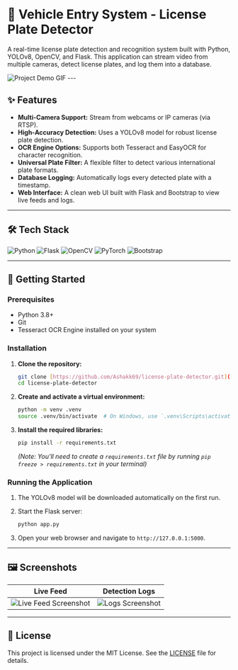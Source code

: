 # 🚗 Vehicle Entry System - License Plate Detector

A real-time license plate detection and recognition system built with Python, YOLOv8, OpenCV, and Flask. This application can stream video from multiple cameras, detect license plates, and log them into a database.

![Project Demo GIF](link_to_your_gif.gif)  ---

## ✨ Features

-   **Multi-Camera Support:** Stream from webcams or IP cameras (via RTSP).
-   **High-Accuracy Detection:** Uses a YOLOv8 model for robust license plate detection.
-   **OCR Engine Options:** Supports both Tesseract and EasyOCR for character recognition.
-   **Universal Plate Filter:** A flexible filter to detect various international plate formats.
-   **Database Logging:** Automatically logs every detected plate with a timestamp.
-   **Web Interface:** A clean web UI built with Flask and Bootstrap to view live feeds and logs.

---

## 🛠️ Tech Stack

![Python](https://img.shields.io/badge/python-3670A0?style=for-the-badge&logo=python&logoColor=ffdd54)
![Flask](https://img.shields.io/badge/flask-%23000.svg?style=for-the-badge&logo=flask&logoColor=white)
![OpenCV](https://img.shields.io/badge/opencv-%235C3EE8.svg?style=for-the-badge&logo=opencv&logoColor=white)
![PyTorch](https://img.shields.io/badge/PyTorch-%23EE4C2C.svg?style=for-the-badge&logo=PyTorch&logoColor=white)
![Bootstrap](https://img.shields.io/badge/bootstrap-%238511FA.svg?style=for-the-badge&logo=bootstrap&logoColor=white)

---

## 🚀 Getting Started

### Prerequisites

-   Python 3.8+
-   Git
-   Tesseract OCR Engine installed on your system

### Installation

1.  **Clone the repository:**
    ```bash
    git clone [https://github.com/Ashakk69/license-plate-detector.git](https://github.com/Ashakk69/license-plate-detector.git)
    cd license-plate-detector
    ```

2.  **Create and activate a virtual environment:**
    ```bash
    python -m venv .venv
    source .venv/bin/activate  # On Windows, use `.venv\Scripts\activate`
    ```

3.  **Install the required libraries:**
    ```bash
    pip install -r requirements.txt
    ```
    *(Note: You'll need to create a `requirements.txt` file by running `pip freeze > requirements.txt` in your terminal)*

### Running the Application

1.  The YOLOv8 model will be downloaded automatically on the first run.

2.  Start the Flask server:
    ```bash
    python app.py
    ```

3.  Open your web browser and navigate to `http://127.0.0.1:5000`.

---

## 🖼️ Screenshots

| Live Feed                                   | Detection Logs                                |
| ------------------------------------------- | --------------------------------------------- |
| ![Live Feed Screenshot](link_to_screenshot_1.jpg) | ![Logs Screenshot](link_to_screenshot_2.jpg) |
---

## 📄 License

This project is licensed under the MIT License. See the [LICENSE](LICENSE) file for details.
